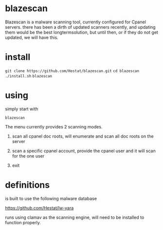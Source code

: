 # blazescan

Blazescan is a malware scanning tool, currently configured for Cpanel servers. there has been a dirth of updated scanners recently, and updating them would be the best longtermsolution, but until then, or if they do not get updated, we will have this.

# install

```git clone https://github.com/Hestat/blazescan.git```
```cd blazescan```
```./install.sh```
```blazescan```

# using

simply start with 

 ```blazescan```

The menu currently provides 2 scanning modes.

1. scan all cpanel doc roots, will enumerate and scan all doc roots on the server

2. scan a specific cpanel account, provide the cpanel user and it will scan for the one user

3. exit


# definitions

is built to use the following malware database

https://github.com/Hestat/lw-yara

runs using clamav as the scanning engine, will need to be installed to function properly.
